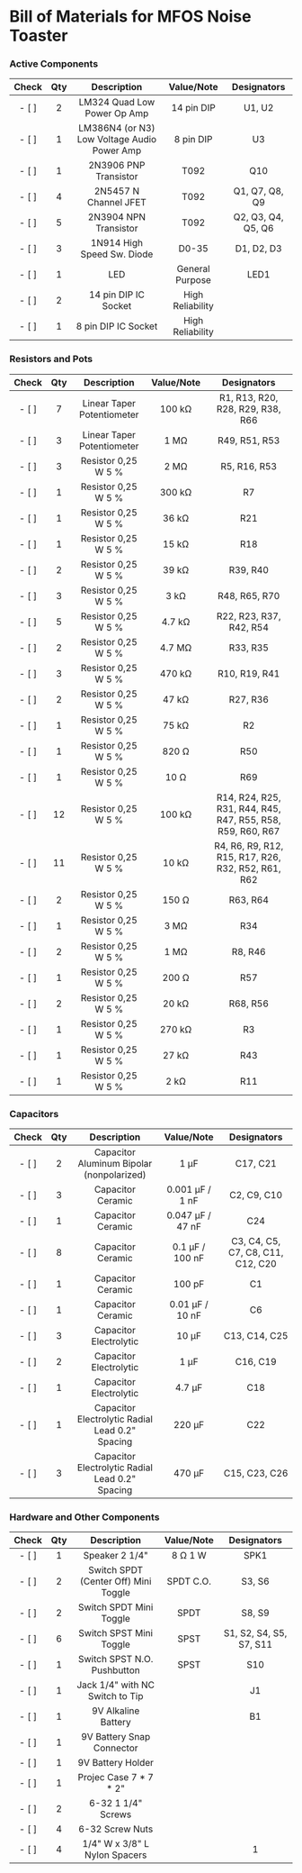 # Bill of Materials for MFOS Noise Toaster


### Active Components
|   Check  |    Qty   | Description | Value/Note | Designators |
|:--------:|:--------:|:-----------:|:----------:|:-----------:|
| - [ ]  | 2 | LM324 Quad Low Power Op Amp | 14 pin DIP | U1, U2 |
| - [ ]  | 1 | LM386N4 (or N3) Low Voltage Audio Power Amp | 8 pin DIP | U3 |
| - [ ]  | 1 | 2N3906 PNP Transistor | T092 | Q10 |
| - [ ]  | 4 | 2N5457 N Channel JFET | T092 | Q1, Q7, Q8, Q9 |
| - [ ]  | 5 | 2N3904 NPN Transistor | T092 | Q2, Q3, Q4, Q5, Q6 |
| - [ ]  | 3 | 1N914 High Speed Sw. Diode | D0-35 | D1, D2, D3 |
| - [ ]  | 1 | LED | General Purpose | LED1 |
| - [ ]  | 2 | 14 pin DIP IC Socket | High Reliability |  |
| - [ ]  | 1 | 8 pin DIP IC Socket | High Reliability |  |

### Resistors and Pots
|   Check  |    Qty   | Description | Value/Note | Designators |
|:--------:|:--------:|:-----------:|:----------:|:-----------:|
| - [ ]  | 7 | Linear Taper Potentiometer | 100 k&ohm; | R1, R13, R20, R28, R29, R38, R66 |
| - [ ]  | 3 | Linear Taper Potentiometer | 1 M&ohm; | R49, R51, R53 |
| - [ ]  | 3 | Resistor 0,25 W 5 % | 2 M&ohm; | R5, R16, R53 |
| - [ ]  | 1 | Resistor 0,25 W 5 % | 300 k&ohm; | R7 |
| - [ ]  | 1 | Resistor 0,25 W 5 % | 36 k&ohm; | R21 |
| - [ ]  | 1 | Resistor 0,25 W 5 % | 15 k&ohm; | R18 |
| - [ ]  | 2 | Resistor 0,25 W 5 % | 39 k&ohm; | R39, R40 |
| - [ ]  | 3 | Resistor 0,25 W 5 % | 3 k&ohm; | R48, R65, R70 |
| - [ ]  | 5 | Resistor 0,25 W 5 % | 4.7 k&ohm; | R22, R23, R37, R42, R54 |
| - [ ]  | 2 | Resistor 0,25 W 5 % | 4.7 M&ohm; | R33, R35 |
| - [ ]  | 3 | Resistor 0,25 W 5 % | 470 k&ohm; | R10, R19, R41 |
| - [ ]  | 2 | Resistor 0,25 W 5 % | 47 k&ohm; | R27, R36 |
| - [ ]  | 1 | Resistor 0,25 W 5 % | 75 k&ohm; | R2 |
| - [ ]  | 1 | Resistor 0,25 W 5 % | 820 &ohm; | R50 |
| - [ ]  | 1 | Resistor 0,25 W 5 % | 10 &ohm; | R69 |
| - [ ]  | 12 | Resistor 0,25 W 5 % | 100 k&ohm; | R14, R24, R25, R31, R44, R45, R47, R55, R58, R59, R60, R67 |
| - [ ]  | 11 | Resistor 0,25 W 5 % | 10 k&ohm; | R4, R6, R9, R12, R15, R17, R26, R32, R52, R61, R62  |
| - [ ]  | 2 | Resistor 0,25 W 5 % | 150 &ohm; | R63, R64 |
| - [ ]  | 1 | Resistor 0,25 W 5 % | 3 M&ohm; | R34 |
| - [ ]  | 2 | Resistor 0,25 W 5 % | 1 M&ohm; | R8, R46 |
| - [ ]  | 1 | Resistor 0,25 W 5 % | 200 &ohm; | R57 |
| - [ ]  | 2 | Resistor 0,25 W 5 % | 20 k&ohm; | R68, R56 |
| - [ ]  | 1 | Resistor 0,25 W 5 % | 270 k&ohm; | R3 |
| - [ ]  | 1 | Resistor 0,25 W 5 % | 27 k&ohm; | R43 |
| - [ ]  | 1 | Resistor 0,25 W 5 % | 2 k&ohm; | R11 |

### Capacitors
|   Check  |    Qty   | Description | Value/Note | Designators |
|:--------:|:--------:|:-----------:|:----------:|:-----------:|
| - [ ]  | 2 | Capacitor Aluminum Bipolar (nonpolarized) | 1 &micro;F | C17, C21 |
| - [ ]  | 3 | Capacitor Ceramic | 0.001 &micro;F / 1 nF | C2, C9, C10 |
| - [ ]  | 1 | Capacitor Ceramic | 0.047 &micro;F / 47 nF | C24 |
| - [ ]  | 8 | Capacitor Ceramic | 0.1 &micro;F / 100 nF | C3, C4, C5, C7, C8, C11, C12, C20 |
| - [ ]  | 1 | Capacitor Ceramic | 100 pF | C1 |
| - [ ]  | 1 | Capacitor Ceramic | 0.01 &micro;F / 10 nF | C6 |
| - [ ]  | 3 | Capacitor Electrolytic | 10 &micro;F | C13, C14, C25 |
| - [ ]  | 2 | Capacitor Electrolytic | 1 &micro;F | C16, C19 |
| - [ ]  | 1 | Capacitor Electrolytic | 4.7 &micro;F | C18 |
| - [ ]  | 1 | Capacitor Electrolytic Radial Lead 0.2" Spacing | 220 &micro;F | C22 |
| - [ ]  | 3 | Capacitor Electrolytic Radial Lead 0.2" Spacing | 470 &micro;F | C15, C23, C26 |

### Hardware and Other Components
|   Check  |    Qty   | Description | Value/Note | Designators |
|:--------:|:--------:|:-----------:|:----------:|:-----------:|
| - [ ]  | 1 | Speaker 2 1/4" | 8 &ohm; 1 W | SPK1 |
| - [ ]  | 2 | Switch SPDT (Center Off) Mini Toggle | SPDT C.O. | S3, S6 |
| - [ ]  | 2 | Switch SPDT Mini Toggle | SPDT | S8, S9 |
| - [ ]  | 6 | Switch SPST Mini Toggle | SPST | S1, S2, S4, S5, S7, S11 |
| - [ ]  | 1 | Switch SPST N.O. Pushbutton | SPST | S10 |
| - [ ]  | 1 | Jack 1/4" with NC Switch to Tip |  | J1 |
| - [ ]  | 1 | 9V Alkaline Battery |  | B1 |
| - [ ]  | 1 | 9V Battery Snap Connector |  |  |
| - [ ]  | 1 | 9V Battery Holder |  |  |
| - [ ]  | 1 | Projec Case 7 * 7 * 2" |  |  |
| - [ ]  | 2 | 6-32 1 1/4" Screws |  |  |
| - [ ]  | 4 | 6-32 Screw Nuts |  |  |
| - [ ]  | 4 | 1/4" W x 3/8" L Nylon Spacers |  | 1 |